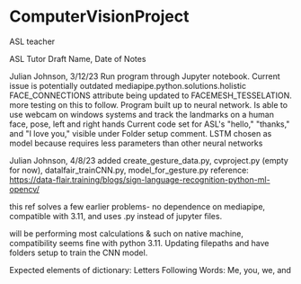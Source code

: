 # ComputerVisionProject
ASL teacher

ASL Tutor Draft
Name, Date of Notes

Julian Johnson, 3/12/23
Run program through Jupyter notebook. 
Current issue is potentially outdated mediapipe.python.solutions.holistic FACE_CONNECTIONS attribute being updated to FACEMESH_TESSELATION.
more testing on this to follow. 
Program built up to neural network. 
Is able to use webcam on windows systems and track the landmarks on a human face, pose, left and right hands
Current code set for ASL's "hello," "thanks," and "I love you," visible under Folder setup comment. 
LSTM chosen as model because requires less parameters than other neural networks 

Julian Johnson, 4/8/23
added create_gesture_data.py, cvproject.py (empty for now), datalfair_trainCNN.py, model_for_gesture.py
reference: https://data-flair.training/blogs/sign-language-recognition-python-ml-opencv/

this ref solves a few earlier problems- no dependence on mediapipe, compatible with 3.11, and uses .py instead of jupyter files. 

will be performing most calculations & such on native machine, compatibility seems fine with python 3.11. Updating filepaths and have folders setup to train the CNN model. 

Expected elements of dictionary:
Letters
Following Words:
Me, you, we, and 
